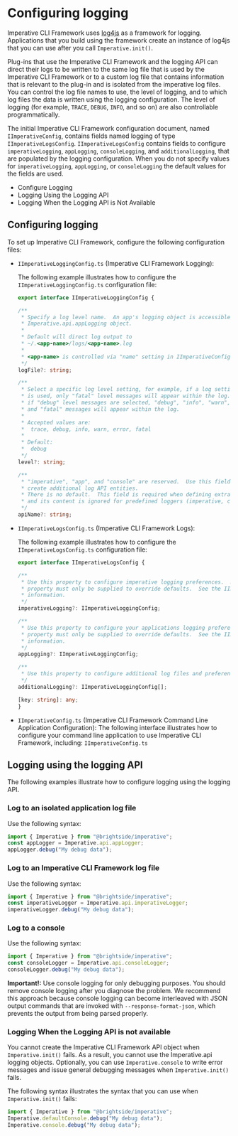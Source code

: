 # Configuring logging

Imperative CLI Framework uses [log4js](URL) as a framework for logging. Applications that you build using the framework create an instance of log4js that you can use after you call `Imperative.init()`.

Plug-ins that use the Imperative CLI Framework and the logging API can direct their logs to be written to the same log file that is used by the Imperative CLI Framework or to a custom log file that contains information that is relevant to the plug-in and is isolated from the imperative log files. You can control the log file names to use, the level of logging, and to which log files the data is written using the logging configuration. The level of logging (for example, `TRACE`, `DEBUG`, `INFO`, and so on) are also controllable programmatically.

The initial Imperative CLI Framework configuration document, named `IImperativeConfig`, contains fields named logging of type `IImperativeLogsConfig`. `IImperativeLogsConfig` contains fields to configure `imperativeLogging`, `appLogging`, `consoleLogging`, and `additionalLogging`, that are populated by the logging configuration. When you do not specify values for `imperativeLogging`, `appLogging`, or `consoleLogging` the default values for the fields are used.

- Configure Logging
- Logging Using the Logging API
- Logging When the Logging API is Not Available


## Configuring logging
To set up Imperative CLI Framework, configure the following configuration files:

- `IImperativeLoggingConfig.ts` (Imperative CLI Framework Logging):

    The following example illustrates how to configure the `IImperativeLoggingConfig.ts` configuration file:
    
    ```typescript
    export interface IImperativeLoggingConfig {

    /**
     * Specify a log level name.  An app's logging object is accessible via the
     * Imperative.api.appLogging object.
     *
     * Default will direct log output to
     * ~/.<app-name>/logs/<app-name>.log
     *
     * <app-name> is controlled via "name" setting in IImperativeConfig.
     */
    logFile?: string;

    /**
     * Select a specific log level setting, for example, if a log setting of "fatal"
     * is used, only "fatal" level messages will appear within the log.  However,
     * if "debug" level messages are selected, "debug", "info", "warn", "error",
     * and "fatal" messages will appear within the log.
     *
     * Accepted values are:
     *  trace, debug, info, warn, error, fatal
     *
     * Default:
     *  debug
     */
    level?: string;

    /**
     * "imperative", "app", and "console" are reserved.  Use this field to
     * create additional log API entities.
     * There is no default.  This field is required when defining extra entries,
     * and its content is ignored for predefined loggers (imperative, console, and app loggers)
     */
    apiName?: string;
    ```
- `IImperativeLogsConfig.ts` (Imperative CLI Framework Logs):

    The following example illustrates how to configure the `IImperativeLogsConfig.ts` configuration file:
    
    ```typescript
    export interface IImperativeLogsConfig {

    /**
     * Use this property to configure imperative logging preferences.  Defaults are provided and this
     * property must only be supplied to override defaults.  See the IImperativeLoggingConfig document for more
     * information.
     */
    imperativeLogging?: IImperativeLoggingConfig;

    /**
     * Use this property to configure your applications logging preferences.  Defaults are provided and this
     * property must only be supplied to override defaults.  See the IImperativeLoggingConfig document for more
     * information.
     */
    appLogging?: IImperativeLoggingConfig;

    /**
     * Use this property to configure additional log files and preferences if needed.
     */
    additionalLogging?: IImperativeLoggingConfig[];

    [key: string]: any;
    }
    ```

- `IImperativeConfig.ts` (Imperative CLI Framework Command Line Application Configuration):
    The following interface illustrates how to configure your command line application to use Imperative CLI Framework, including: `IImperativeConfig.ts`


## Logging using the logging API
The following examples illustrate how to configure logging using the logging API.

### Log to an isolated application log file

Use the following syntax:

```typescript
import { Imperative } from "@brightside/imperative";
const appLogger = Imperative.api.appLogger;
appLogger.debug("My debug data");
```
### Log to an Imperative CLI Framework log file

Use the following syntax:

```typescript
import { Imperative } from "@brightside/imperative";
const imperativeLogger = Imperative.api.imperativeLogger;
imperativeLogger.debug("My debug data");
```

### Log to a console
Use the following syntax:

```typescript
import { Imperative } from "@brightside/imperative";
const consoleLogger = Imperative.api.consoleLogger;
consoleLogger.debug("My debug data");
```

**Important!:** Use console logging for only debugging purposes. You should remove console logging after you diagnose the problem. We recommend this approach because console logging can become interleaved with JSON output commands that are invoked with `--response-format-json`, which prevents the output from being parsed properly.

### Logging When the Logging API is not available

You cannot create the Imperative CLI Framework API object when `Imperative.init()` fails. As a result, you cannot use the Imperative.api logging objects. Optionally, you can use `Imperative.console` to write error messages and issue general debugging messages when `Imperative.init()` fails.

The following syntax illustrates the syntax that you can use when `Imperative.init()` fails:

```typescript
import { Imperative } from "@brightside/imperative";
Imperative.defaultConsole.debug("My debug data");
Imperative.console.debug("My debug data");
```
